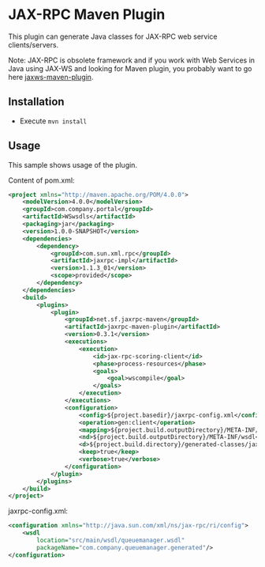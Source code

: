 #  JAX-RPC Maven Plugin

This plugin can generate Java classes for JAX-RPC web service clients/servers.

Note: JAX-RPC is obsolete framework and if you work with Web Services in Java using JAX-WS and looking for Maven plugin,
you probably want to go here [jaxws-maven-plugin](http://www.mojohaus.org/jaxws-maven-plugin/).
 

## Installation

* Execute `mvn install`

## Usage

This sample shows usage of the plugin.

Content of pom.xml:

```xml
<project xmlns="http://maven.apache.org/POM/4.0.0">
	<modelVersion>4.0.0</modelVersion>
	<groupId>com.company.portal</groupId>
	<artifactId>WSwsdls</artifactId>
	<packaging>jar</packaging>
	<version>1.0.0-SNAPSHOT</version>
	<dependencies>
		<dependency>
			<groupId>com.sun.xml.rpc</groupId>
			<artifactId>jaxrpc-impl</artifactId>
			<version>1.1.3_01</version>
			<scope>provided</scope>
		</dependency>
	</dependencies>
	<build>
		<plugins>
			<plugin>
				<groupId>net.sf.jaxrpc-maven</groupId>
				<artifactId>jaxrpc-maven-plugin</artifactId>
				<version>0.3.1</version>
				<executions>
					<execution>
						<id>jax-rpc-scoring-client</id>
						<phase>process-resources</phase>
						<goals>
							<goal>wscompile</goal>
						</goals>
					</execution>
				</executions>
				<configuration>
					<config>${project.basedir}/jaxrpc-config.xml</config>
					<operation>gen:client</operation>
					<mapping>${project.build.outputDirectory}/META-INF/jaxrpc-mapping.xml</mapping>
					<nd>${project.build.outputDirectory}/META-INF/wsdl</nd>
					<d>${project.build.directory}/generated-classes/jaxrpc</d>
					<keep>true</keep>
					<verbose>true</verbose>
				</configuration>
			</plugin>
		</plugins>
	</build>
</project>
```

jaxrpc-config.xml:

```xml
<configuration xmlns="http://java.sun.com/xml/ns/jax-rpc/ri/config">
	<wsdl 
		location="src/main/wsdl/queuemanager.wsdl"
		packageName="com.company.queuemanager.generated"/>
</configuration>
```

